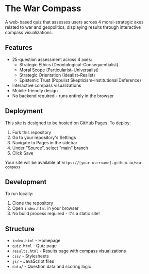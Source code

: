 # The War Compass

A web-based quiz that assesses users across 4 moral-strategic axes related to war and geopolitics, displaying results through interactive compass visualizations.

## Features

- 25-question assessment across 4 axes:
  - Strategic Ethics (Deontological–Consequentialist)
  - Moral Scope (Particularist–Universalist)
  - Strategic Orientation (Idealist–Realist)
  - Epistemic Trust (Populist Skepticism–Institutional Deference)
- Interactive compass visualizations
- Mobile-friendly design
- No backend required - runs entirely in the browser

## Deployment

This site is designed to be hosted on GitHub Pages. To deploy:

1. Fork this repository
2. Go to your repository's Settings
3. Navigate to Pages in the sidebar
4. Under "Source", select "main" branch
5. Click Save

Your site will be available at `https://[your-username].github.io/war-compass`

## Development

To run locally:

1. Clone the repository
2. Open `index.html` in your browser
3. No build process required - it's a static site!

## Structure

- `index.html` - Homepage
- `quiz.html` - Quiz page
- `results.html` - Results page with compass visualizations
- `css/` - Stylesheets
- `js/` - JavaScript files
- `data/` - Question data and scoring logic 